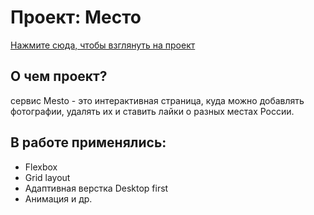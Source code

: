 # Проект: Место
[Нажмите сюда, чтобы взглянуть на проект](https://konstantingnetullo.github.io/mesto/)

## О чем проект? 
сервис Mesto - это интерактивная страница, куда можно добавлять фотографии, удалять их и ставить лайки о разных местах России.

## В работе применялись:
- Flexbox
- Grid layout
- Адаптивная верстка Desktop first
- Анимация и др.
